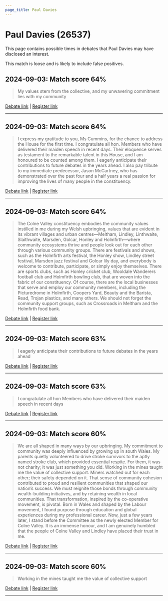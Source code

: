 ```yaml
---
page_title: Paul Davies
---
```


# Paul Davies  (26537)

This page contains possible times in debates that Paul Davies may have disclosed an interest.

This match is loose and is likely to include false positives. 



## 2024-09-03: Match score 64%

>My values stem from the collective, and my unwavering commitment lies with my community

[Debate link](https://www.theyworkforyou.com/debates/?id=2024-09-03c.229.1) | [Register link](https://www.theyworkforyou.com/mp/26537/register)


---



## 2024-09-03: Match score 64%

>I express my gratitude to you, Ms Cummins, for the chance to address the House for the first time. I congratulate all hon. Members who have delivered their maiden speech in recent days. Their eloquence serves as testament to the remarkable talent in this House, and I am honoured to be counted among them. I eagerly anticipate their contributions to future debates in the years ahead. I also pay tribute to my immediate predecessor, Jason McCartney, who has demonstrated over the past four and a half years a real passion for improving the lives of many people in the constituency.

[Debate link](https://www.theyworkforyou.com/debates/?id=2024-09-03c.229.1) | [Register link](https://www.theyworkforyou.com/mp/26537/register)


---



## 2024-09-03: Match score 64%

>The Colne Valley constituency embodies the community values instilled in me during my Welsh upbringing, values that are evident in its vibrant villages and urban centres—Meltham, Lindley, Linthwaite, Slaithwaite, Marsden, Golcar, Honley and Holmfirth—where community ecosystems thrive and people look out for each other through various community groups. There are festivals and shows, such as the Holmfirth arts festival, the Honley show, Lindley street festival, Marsden jazz festival and Golcar lily day, and everybody is welcome to contribute, participate, or simply enjoy themselves. There are sports clubs, such as Honley cricket club, Wooldale Wanderers football club and Holmfirth bowling club, that are woven into the fabric of our constituency. Of course, there are the local businesses that serve and employ our community members, including the Picturedrome in Holmfirth, Coopers Yard, Beauty and the Barista, Read, Trojan plastics, and many others. We should not forget the community support groups, such as Crossroads in Meltham and the Holmfirth food bank.

[Debate link](https://www.theyworkforyou.com/debates/?id=2024-09-03c.229.1) | [Register link](https://www.theyworkforyou.com/mp/26537/register)


---



## 2024-09-03: Match score 63%

>I eagerly anticipate their contributions to future debates in the years ahead

[Debate link](https://www.theyworkforyou.com/debates/?id=2024-09-03c.229.1) | [Register link](https://www.theyworkforyou.com/mp/26537/register)


---



## 2024-09-03: Match score 63%

>I congratulate all hon Members who have delivered their maiden speech in recent days

[Debate link](https://www.theyworkforyou.com/debates/?id=2024-09-03c.229.1) | [Register link](https://www.theyworkforyou.com/mp/26537/register)


---



## 2024-09-03: Match score 60%

>We are all shaped in many ways by our upbringing. My commitment to community was deeply influenced by growing up in south Wales. My parents quietly volunteered to drive stroke survivors to the aptly named  stroke club, which provided essential respite. For them, it was not charity; it was just something you did. Working in the mines taught me the value of collective support. Miners watched out for each other; their safety depended on it. That sense of community cohesion contributed to proud and resilient communities that shaped our nation’s success. We must reignite those bonds through community wealth-building initiatives, and by retaining wealth in local communities. That transformation, inspired by the co-operative movement, is pivotal. Born in Wales and shaped by the Labour movement, I found purpose through education and global experiences during my professional career. Now, just a few years later, I stand before the Committee as the newly elected Member for Colne Valley. It is an immense honour, and I am genuinely humbled that the people of Colne Valley and Lindley have placed their trust in me.

[Debate link](https://www.theyworkforyou.com/debates/?id=2024-09-03c.229.1) | [Register link](https://www.theyworkforyou.com/mp/26537/register)


---



## 2024-09-03: Match score 60%

>Working in the mines taught me the value of collective support

[Debate link](https://www.theyworkforyou.com/debates/?id=2024-09-03c.229.1) | [Register link](https://www.theyworkforyou.com/mp/26537/register)


---

